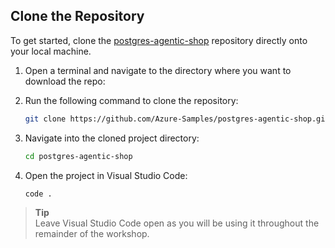 ## Clone the Repository

To get started, clone the [postgres-agentic-shop](https://github.com/Azure-Samples/postgres-agentic-shop) repository directly onto your local machine.

1. Open a terminal and navigate to the directory where you want to download the repo:

2. Run the following command to clone the repository:

    ```bash
    git clone https://github.com/Azure-Samples/postgres-agentic-shop.git
    ```

3. Navigate into the cloned project directory:

    ```bash
    cd postgres-agentic-shop
    ```

4. Open the project in Visual Studio Code:

    ```bash
    code .
    ```

> **Tip**  
> Leave Visual Studio Code open as you will be using it throughout the remainder of the workshop.
